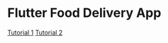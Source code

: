 # Flutter Food Delivery App
[Tutorial 1](https://www.youtube.com/watch?v=wWH66F9y63U)
[Tutorial 2](https://www.youtube.com/watch?v=pKO54ttCV5I)